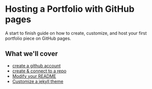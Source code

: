 # Hosting a Portfolio with GitHub pages
A start to finish guide on how to create, customize, and host your first portfolio piece on GitHub pages.

## What we'll cover
- [create a github account](#github)
- [create & connect to a repo](#github)
- [Modify your README](#github)
- [Customize a jekyll theme](#github)
